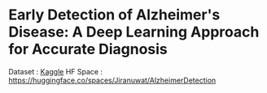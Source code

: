# Early Detection of Alzheimer's Disease: A Deep Learning Approach for Accurate Diagnosis

Dataset : [Kaggle](https://www.kaggle.com/datasets/sachinkumar413/alzheimer-mri-dataset)
HF Space : https://huggingface.co/spaces/Jiranuwat/AlzheimerDetection